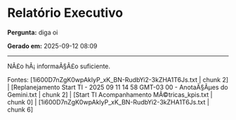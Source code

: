# Relatório Executivo


**Pergunta:** diga oi

**Gerado em:** 2025-09-12 08:09


---


NÃ£o hÃ¡ informaÃ§Ã£o suficiente.

Fontes: [1i600D7nZgK0wpAklyP_xK_BN-RudbYi2-3kZHA1T6Js.txt | chunk 2] | [Replanejamento Start TI - 2025 09 11 14 58 GMT-03 00 - AnotaÃ§Ãµes do Gemini.txt | chunk 2] | [Start TI Acompanhamento MÃ©tricas_kpis.txt | chunk 0] | [1i600D7nZgK0wpAklyP_xK_BN-RudbYi2-3kZHA1T6Js.txt | chunk 6]

